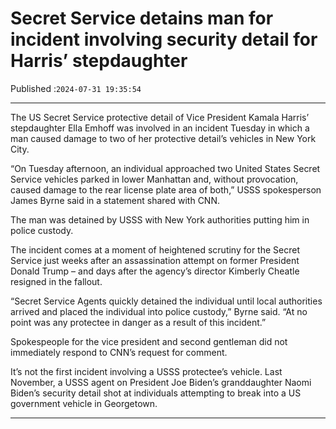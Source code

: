 # Secret Service detains man for incident involving security detail for Harris’ stepdaughter

Published :`2024-07-31 19:35:54`

---

The US Secret Service protective detail of Vice President Kamala Harris’ stepdaughter Ella Emhoff was involved in an incident Tuesday in which a man caused damage to two of her protective detail’s vehicles in New York City.

“On Tuesday afternoon, an individual approached two United States Secret Service vehicles parked in lower Manhattan and, without provocation, caused damage to the rear license plate area of both,” USSS spokesperson James Byrne said in a statement shared with CNN.

The man was detained by USSS with New York authorities putting him in police custody.

The incident comes at a moment of heightened scrutiny for the Secret Service just weeks after an assassination attempt on former President Donald Trump – and days after the agency’s director Kimberly Cheatle resigned in the fallout.

“Secret Service Agents quickly detained the individual until local authorities arrived and placed the individual into police custody,” Byrne said. “At no point was any protectee in danger as a result of this incident.”

Spokespeople for the vice president and second gentleman did not immediately respond to CNN’s request for comment.

It’s not the first incident involving a USSS protectee’s vehicle. Last November, a USSS agent on President Joe Biden’s granddaughter Naomi Biden’s security detail shot at individuals attempting to break into a US government vehicle in Georgetown.

---

